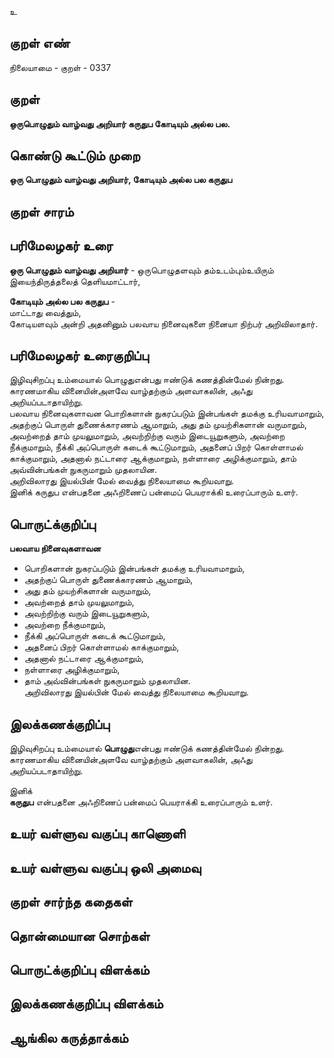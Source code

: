உ

## குறள் எண் 

நிலையாமை - குறள் - 0337  

## குறள் 

**ஒருபொழுதும் வாழ்வது அறியார் கருதுப 
கோடியும் அல்ல பல.**

## கொண்டு கூட்டும் முறை

**ஒரு பொழுதும் வாழ்வது அறியார், கோடியும் அல்ல பல கருதுப**

## குறள் சாரம் 


## பரிமேலழகர் உரை

**ஒரு பொழுதும் வாழ்வது அறியார்** - ஒருபொழுதளவும் தம்உடம்பும்உயிரும் இயைந்திருத்தலைத் தெளியமாட்டார்,  

**கோடியும் அல்ல பல கருதுப** -  
மாட்டாது வைத்தும்,  
கோடியளவும் அன்றி அதனினும் பலவாய நினைவுகளை நினையா நிற்பர் அறிவிலாதார். 

## பரிமேலழகர் உரைகுறிப்பு   

இழிவுசிறப்பு உம்மையால் பொழுதுஎன்பது ஈண்டுக் கணத்தின்மேல் நின்றது.   
காரணமாகிய வினையின்அளவே வாழ்தற்கும் அளவாகலின், அஃது அறியப்படாதாயிற்று.  
பலவாய நினைவுகளாவன பொறிகளான் நுகரப்படும் இன்பங்கள் தமக்கு உரியவாமாறும், அதற்குப் பொருள் துணைக்காரணம் ஆமாறும், அது தம் முயற்சிகளான் வருமாறும், அவற்றைத் தாம் முயலுமாறும், அவற்றிற்கு வரும் இடையூறுகளும், அவற்றை நீக்குமாறும், நீக்கி அப்பொருள் கடைக் கூட்டுமாறும், அதனைப் பிறர் கொள்ளாமல் காக்குமாறும், அதனால் நட்டாரை ஆக்குமாறும், நள்ளாரை அழிக்குமாறும், தாம் அவ்வின்பங்கள் நுகருமாறும் முதலாயின.   
அறிவிலாரது இயல்பின் மேல் வைத்து நிலையாமை கூறியவாறு.  
இனிக் கருதுப என்பதனை அஃறிணைப் பன்மைப் பெயராக்கி உரைப்பாரும் உளர்.  

## பொருட்க்குறிப்பு 
  
**பலவாய நினைவுகளாவன**   
* பொறிகளான் நுகரப்படும் இன்பங்கள் தமக்கு உரியவாமாறும்,   
* அதற்குப் பொருள் துணைக்காரணம் ஆமாறும்,   
* அது தம் முயற்சிகளான் வருமாறும்,   
* அவற்றைத் தாம் முயலுமாறும்,   
* அவற்றிற்கு வரும் இடையூறுகளும்,   
* அவற்றை நீக்குமாறும்,   
* நீக்கி அப்பொருள் கடைக் கூட்டுமாறும்,   
* அதனைப் பிறர் கொள்ளாமல் காக்குமாறும்,  
* அதனால் நட்டாரை ஆக்குமாறும்,   
* நள்ளாரை அழிக்குமாறும்,   
* தாம் அவ்வின்பங்கள் நுகருமாறும் முதலாயின.   
அறிவிலாரது இயல்பின் மேல் வைத்து நிலையாமை கூறியவாறு.  


## இலக்கணக்குறிப்பு  

இழிவுசிறப்பு உம்மையால் **பொழுது**என்பது ஈண்டுக் கணத்தின்மேல் நின்றது.   
காரணமாகிய வினையின்அளவே வாழ்தற்கும் அளவாகலின், அஃது அறியப்படாதாயிற்று.   

இனிக்   
**கருதுப** என்பதனை அஃறிணைப் பன்மைப் பெயராக்கி உரைப்பாரும் உளர்.  

## உயர் வள்ளுவ வகுப்பு காணொளி


## உயர் வள்ளுவ வகுப்பு ஒலி அமைவு 

 
## குறள் சார்ந்த கதைகள் 


## தொன்மையான சொற்கள்


## பொருட்க்குறிப்பு விளக்கம்


## இலக்கணக்குறிப்பு விளக்கம்


## ஆங்கில கருத்தாக்கம் 


